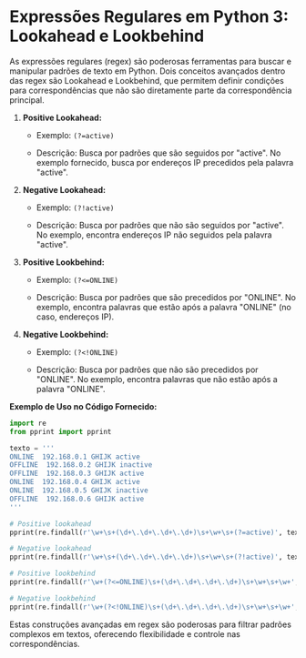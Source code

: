 # Expressões Regulares em Python 3: Lookahead e Lookbehind

As expressões regulares (regex) são poderosas ferramentas para buscar e manipular padrões de texto em Python. Dois conceitos
avançados dentro das regex são Lookahead e Lookbehind, que permitem definir condições para correspondências que não são 
diretamente parte da correspondência principal.

1. **Positive Lookahead:**

   - Exemplo: `(?=active)`

   - Descrição: Busca por padrões que são seguidos por "active". No exemplo fornecido, busca por endereços IP precedidos 
   pela palavra "active".

2. **Negative Lookahead:**

   - Exemplo: `(?!active)`

   - Descrição: Busca por padrões que não são seguidos por "active". No exemplo, encontra endereços IP não seguidos pela palavra "active".

3. **Positive Lookbehind:**

   - Exemplo: `(?<=ONLINE)`

   - Descrição: Busca por padrões que são precedidos por "ONLINE". No exemplo, encontra palavras que estão após a palavra 
   "ONLINE" (no caso, endereços IP).

4. **Negative Lookbehind:**

   - Exemplo: `(?<!ONLINE)`

   - Descrição: Busca por padrões que não são precedidos por "ONLINE". No exemplo, encontra palavras que não estão após 
   a palavra "ONLINE".

**Exemplo de Uso no Código Fornecido:**

```python
import re
from pprint import pprint

texto = '''
ONLINE  192.168.0.1 GHIJK active
OFFLINE  192.168.0.2 GHIJK inactive
OFFLINE  192.168.0.3 GHIJK active
ONLINE  192.168.0.4 GHIJK active
ONLINE  192.168.0.5 GHIJK inactive
OFFLINE  192.168.0.6 GHIJK active
'''

# Positive lookahead
pprint(re.findall(r'\w+\s+(\d+\.\d+\.\d+\.\d+)\s+\w+\s+(?=active)', texto))

# Negative lookahead
pprint(re.findall(r'\w+\s+(\d+\.\d+\.\d+\.\d+)\s+\w+\s+(?!active)', texto))

# Positive lookbehind
pprint(re.findall(r'\w+(?<=ONLINE)\s+(\d+\.\d+\.\d+\.\d+)\s+\w+\s+\w+', texto))

# Negative lookbehind
pprint(re.findall(r'\w+(?<!ONLINE)\s+(\d+\.\d+\.\d+\.\d+)\s+\w+\s+\w+', texto))
```

Estas construções avançadas em regex são poderosas para filtrar padrões complexos em textos, oferecendo flexibilidade e 
controle nas correspondências.